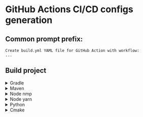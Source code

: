 # GitHub Actions CI/CD configs generation

## Common prompt prefix:

```
Create build.yml YAML file for GitHub Action with workflow:
...
```

## Build project

<details>
  <summary>Gradle</summary>

Example from doc:

```yaml
jobs:
  build:
    runs-on: ubuntu-latest

    steps:
      - uses: actions/checkout@v3
      - name: Set up JDK 17
        uses: actions/setup-java@v3
        with:
          java-version: '17'
          distribution: 'temurin'
      - name: Validate Gradle wrapper
        uses: gradle/wrapper-validation-action@v2
      - name: Build with Gradle
        uses: gradle/gradle-build-action@v2
        with:
          arguments: build
```

Prompt:

```
...
Add job 'build':
- use latest ubuntu version  
- build java gradle project using gradlew
- run tests
...
```

AI assistant output:

```yaml
jobs:
  build:
    runs-on: ubuntu-latest
    steps:
      - uses: actions/checkout@v2
      - run: ./gradlew build
      - run: ./gradlew test
```

</details>

<details>
  <summary>Maven</summary>

Example from doc:

```yaml
jobs:
  build:
    runs-on: ubuntu-latest

    steps:
      - uses: actions/checkout@v3
      - name: Set up JDK 17
        uses: actions/setup-java@v3
        with:
          java-version: '17'
          distribution: 'temurin'
      - name: Build with Maven
        run: mvn --batch-mode --update-snapshots package
```

Prompt:

```
...
Add job 'build':
- use latest ubuntu version  
- build java maven project
- run tests
...
```

AI assistant output:

```yaml
jobs:
  build:
    runs-on: ubuntu-latest
    steps:
      - uses: actions/checkout@v2
      - name: Build Java Maven Project
        run: mvn package
      - name: Run tests
        run: mvn test
```

</details>
<details>
  <summary>Node nmp</summary>

Example from doc:

```yaml
jobs:
  build:
    runs-on: ubuntu-latest
    strategy:
      matrix:
        node-version: [10.x, 12.x, 14.x, 15.x]
    steps:
      - uses: actions/checkout@v3
      - name: Use Node.js ${{ matrix.node-version }}
        uses: actions/setup-node@v3
        with:
          node-version: ${{ matrix.node-version }}
      - run: npm ci
      - run: npm run build --if-present
      - run: npm test
```

Prompt:

```
...
Add job 'build':
- use latest ubuntu version  
- Set up Node.js
- build project using npm
- run tests
...
```

AI assistant output:

```yaml
jobs:
  build:
    runs-on: ubuntu-latest
    steps:
      - uses: actions/checkout@v2
      - name: Set up Node.js
        uses: actions/setup-node@v1
        with:
          node-version: '12.x'
      - name: Build project
        run: npm run build
      - name: Run tests
        run: npm test
```

</details>
<details>
  <summary>Node yarn</summary>

Example from doc:

```yaml
jobs:
  build:
    runs-on: ubuntu-latest
    strategy:
      matrix:
        node-version: [10.x, 12.x, 14.x, 15.x]
    steps:
      - uses: actions/checkout@v3
      - name: Use Node.js ${{ matrix.node-version }}
        uses: actions/setup-node@v3
        with:
          node-version: ${{ matrix.node-version }}
          cache: 'yarn'
      - run: yarn
      - run: yarn test
```

Prompt:

```
...
Add job 'build':
- use latest ubuntu version  
- Set up Node.js
- build project using npm
- run tests
...
```

AI assistant output:

```yaml
jobs:
  build:
    runs-on: ubuntu-latest
    steps:
      - uses: actions/checkout@v2
      - name: Set up Node.js
        uses: actions/setup-node@v1
        with:
          node-version: '12.x'
      - name: Build project
        run: yarn
      - name: Run tests
        run: yarn test
```

</details>
<details>
  <summary>Python</summary>

Example from doc:

```yaml
jobs:
  build:

    runs-on: ubuntu-latest
    strategy:
      matrix:
        python-version: ["3.7", "3.8", "3.9", "3.10"]

    steps:
      - uses: actions/checkout@v3
      - name: Set up Python ${{ matrix.python-version }}
        uses: actions/setup-python@v4
        with:
          python-version: ${{ matrix.python-version }}
      - name: Install dependencies
        run: |
          python -m pip install --upgrade pip
          pip install flake8 pytest
          if [ -f requirements.txt ]; then pip install -r requirements.txt; fi
      - name: Lint with flake8
        run: |
          # stop the build if there are Python syntax errors or undefined names
          flake8 . --count --select=E9,F63,F7,F82 --show-source --statistics
          # exit-zero treats all errors as warnings. The GitHub editor is 127 chars wide
          flake8 . --count --exit-zero --max-complexity=10 --max-line-length=127 --statistics
      - name: Test with pytest
        run: |
          pytest
```

Prompt:

```
...
Add job 'build':
- use latest ubuntu version  
- setup python
- install dependencies
- run tests
...
```

AI assistant output:

```yaml
jobs:
  build:
    runs-on: ubuntu-latest
    steps:
      - uses: actions/checkout@v2
      - name: Set up Python
        uses: actions/setup-python@v2
        with:
          python-version: 3.8
      - name: Install Dependencies
        run: pip install -r requirements.txt
      - name: Run Tests
        run: pytest
```

</details>
<details>
  <summary>Cmake</summary>

Example from doc:

```yaml
jobs:
  build:
    runs-on: ubuntu-latest
    steps:
      - uses: actions/checkout@v2
      - name: Setup cmake
        uses: jwlawson/actions-setup-cmake@v1.13
        with:
          cmake-version: '3.16.x'
      - name: Build
        run: cmake --build build

      - name: Test
        run: |
          cd build
          ctest --output-on-failure
```

Prompt:

```
...
Add job 'build':
- use latest ubuntu version  
- setup cmake using jwlawson/actions-setup-cmake@v1.13
- build cmake project
- run tests using ctest
...
```

AI assistant output:

```yaml
jobs:
  build:
    runs-on: ubuntu-latest
    steps:
      - uses: actions/checkout@v2
      - name: Setup cmake
        uses: jwlawson/actions-setup-cmake@v1.13
      - name: Build with cmake
        run: cmake --build .
      - name: Run tests
        run: ctest
```

</details>
